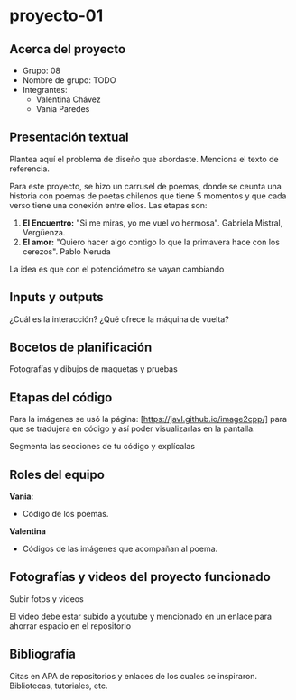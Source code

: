 # proyecto-01

## Acerca del proyecto

- Grupo: 08
- Nombre de grupo: TODO
- Integrantes:
  - Valentina Chávez 
  - Vania Paredes
    
## Presentación textual

Plantea aquí el problema de diseño que abordaste. Menciona el texto de referencia.

Para este proyecto, se hizo un carrusel de poemas, donde se ceunta una historia con poemas de poetas chilenos que tiene 5 momentos y que cada verso tiene una conexión entre ellos.
Las etapas son:

1. **El Encuentro:** "Si me miras, yo me vuel vo hermosa". Gabriela Mistral, Vergüenza.
2. **El amor:** "Quiero hacer algo contigo lo que la primavera hace con los cerezos". Pablo Neruda


La idea es que con el potenciómetro se vayan cambiando 

## Inputs y outputs

¿Cuál es la interacción? ¿Qué ofrece la máquina de vuelta?

## Bocetos de planificación

Fotografías y dibujos de maquetas y pruebas

## Etapas del código

Para la imágenes se usó la página: [https://javl.github.io/image2cpp/] para que se tradujera en código y así poder visualizarlas en la pantalla.

Segmenta las secciones de tu código y explícalas

## Roles del equipo

**Vania**:
- Código de los poemas. 

**Valentina**
- Códigos de las imágenes que acompañan al poema.

## Fotografías y videos del proyecto funcionado

Subir fotos y videos

El video debe estar subido a youtube y mencionado en un enlace para ahorrar espacio en el repositorio

## Bibliografía

Citas en APA de repositorios y enlaces de los cuales se inspiraron. Bibliotecas, tutoriales, etc.
